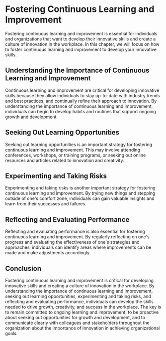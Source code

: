 Fostering Continuous Learning and Improvement
===========================================================================================

Fostering continuous learning and improvement is essential for individuals and organizations that want to develop their innovative skills and create a culture of innovation in the workplace. In this chapter, we will focus on how to foster continuous learning and improvement to develop your innovative skills.

Understanding the Importance of Continuous Learning and Improvement
-------------------------------------------------------------------

Continuous learning and improvement are critical for developing innovative skills because they allow individuals to stay up-to-date with industry trends and best practices, and continually refine their approach to innovation. By understanding the importance of continuous learning and improvement, individuals can begin to develop habits and routines that support ongoing growth and development.

Seeking Out Learning Opportunities
----------------------------------

Seeking out learning opportunities is an important strategy for fostering continuous learning and improvement. This may involve attending conferences, workshops, or training programs, or seeking out online resources and articles related to innovation and creativity.

Experimenting and Taking Risks
------------------------------

Experimenting and taking risks is another important strategy for fostering continuous learning and improvement. By trying new things and stepping outside of one's comfort zone, individuals can gain valuable insights and learn from their successes and failures.

Reflecting and Evaluating Performance
-------------------------------------

Reflecting and evaluating performance is also essential for fostering continuous learning and improvement. By regularly reflecting on one's progress and evaluating the effectiveness of one's strategies and approaches, individuals can identify areas where improvements can be made and make adjustments accordingly.

Conclusion
----------

Fostering continuous learning and improvement is critical for developing innovative skills and creating a culture of innovation in the workplace. By understanding the importance of continuous learning and improvement, seeking out learning opportunities, experimenting and taking risks, and reflecting and evaluating performance, individuals can develop the skills needed to drive growth, creativity, and success in the workplace. The key is to remain committed to ongoing learning and improvement, to be proactive about seeking out opportunities for growth and development, and to communicate clearly with colleagues and stakeholders throughout the organization about the importance of innovation in achieving organizational goals.
